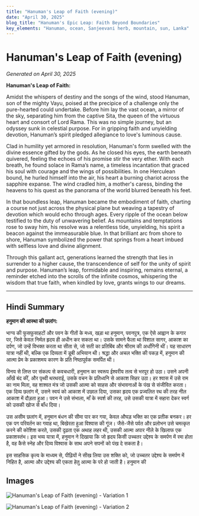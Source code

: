 ```yaml
---
title: "Hanuman's Leap of Faith (evening)"
date: "April 30, 2025"
blog_title: "Hanuman's Epic Leap: Faith Beyond Boundaries"
key_elements: "Hanuman, ocean, Sanjeevani herb, mountain, sun, Lanka"
---
```


# Hanuman's Leap of Faith (evening)

*Generated on April 30, 2025*

**Hanuman's Leap of Faith:**

Amidst the whispers of destiny and the songs of the wind, stood Hanuman, son of the mighty Vayu, poised at the precipice of a challenge only the pure-hearted could undertake. Before him lay the vast ocean, a mirror of the sky, separating him from the captive Sita, the queen of the virtuous heart and consort of Lord Rama. This was no simple journey, but an odyssey sunk in celestial purpose. For in gripping faith and unyielding devotion, Hanuman’s spirit pledged allegiance to love's luminous cause.

Clad in humility yet armored in resolution, Hanuman's form swelled with the divine essence gifted by the gods. As he closed his eyes, the earth beneath quivered, feeling the echoes of his promise stir the very ether. With each breath, he found solace in Rama’s name, a timeless incantation that graced his soul with courage and the wings of possibilities. In one Herculean bound, he hurled himself into the air, his heart a burning chariot across the sapphire expanse. The wind cradled him, a mother's caress, binding the heavens to his quest as the panorama of the world blurred beneath his feet.

In that boundless leap, Hanuman became the embodiment of faith, charting a course not just across the physical plane but weaving a tapestry of devotion which would echo through ages. Every ripple of the ocean below testified to the duty of unwavering belief. As mountains and temptations rose to sway him, his resolve was a relentless tide, unyielding, his spirit a beacon against the immeasurable blue. In that brilliant arc from shore to shore, Hanuman symbolized the power that springs from a heart imbued with selfless love and divine alignment.

Through this gallant act, generations learned the strength that lies in surrender to a higher cause, the transcendence of self for the unity of spirit and purpose. Hanuman’s leap, formidable and inspiring, remains eternal, a reminder etched into the scrolls of the infinite cosmos, whispering the wisdom that true faith, when kindled by love, grants wings to our dreams.

---

## Hindi Summary

**हनुमान की आस्था की छलांग:**

भाग्य की फुसफुसाहटों और पवन के गीतों के मध्य, खड़ा था हनुमान, पवनपुत्र, एक ऐसे आह्वान के कगार पर, जिसे केवल निर्मल हृदय ही अधीन कर सकता था। उसके सामने फैला था विशाल सागर, आकाश का दर्पण, जो उन्हें विभक्त करता था सीता से, जो सती का प्रतिबिंब और श्रीराम की अर्धांगिनी थीं। यह साधारण यात्रा नहीं थी, बल्कि एक दिव्यता में डूबी अभियान थी। श्रद्धा और अचल भक्ति की पकड़ में, हनुमान की आत्मा प्रेम के प्रकाशमय कारण के प्रति निष्ठापूर्वक समर्पित थी।

विनय से लिप्त पर संकल्प से कवचधारी, हनुमान का स्वरूप ईश्वरीय तत्व से भरपूर हो उठा। उसने अपनी आँखें बंद कीं, और पृथ्वी थरथराई, उसके वचन के प्रतिध्वनि से आकाश सिहर उठा। हर श्वास में उसे राम का नाम मिला, वह शाश्वत मंत्र जो उसकी आत्मा को साहस और संभावनाओं के पंख से संजीवित करता। एक दिव्य छलांग में, उसने स्वयं को आकाश में उछाल दिया, उसका हृदय एक प्रज्वलित रथ की तरह नील आकाश में दौड़ता हुआ। पवन ने उसे संभाला, माँ के स्पर्श की तरह, उसे उसकी यात्रा में सहारा देकर स्वर्ग को उसकी खोज से बाँध दिया।

उस असीम छलांग में, हनुमान बंधन की सीमा पार कर गया, केवल औघड़ भक्ति का एक प्रतीक बनकर। हर एक पग परिवर्तन का गवाह था, बिखेरता हुआ विश्वास की गूंज। जैसे-जैसे पर्वत और प्रलोभन उसे चमत्कृत करने की कोशिश करते, उसकी दृढ़ता एक अथाह लहर थी, उसकी आत्मा अपार नीले के खिलाफ एक प्रकाशस्तंभ। इस भव्य यात्रा में, हनुमान ने दिखाया कि जो हृदय किसी उच्चतर उद्देश्य के समर्पण में रमा होता है, वह कैसे स्नेह और दिव्य विश्वास के साथ अपने सपनों को पंख दे सकता है।

इस साहसिक कृत्य के माध्यम से, पीढ़ियों ने सीख लिया उस शक्ति को, जो उच्चतर उद्देश्य के समर्पण में निहित है, आत्मा और उद्देश्य की एकता हेतु आत्मा के परे हो जाती है। हनुमान की

## Images

![Hanuman's Leap of Faith (evening) - Variation 1](https://oaidalleapiprodscus.blob.core.windows.net/private/org-J70Xqapa45MPR5XAo7pBs9K6/user-t32ELGEj2UVajMpjeMSrxF1Z/img-SOennOB7GlqBj82m9TWA6o9o.png?st=2025-04-30T12%3A31%3A17Z&se=2025-04-30T14%3A31%3A17Z&sp=r&sv=2024-08-04&sr=b&rscd=inline&rsct=image/png&skoid=cc612491-d948-4d2e-9821-2683df3719f5&sktid=a48cca56-e6da-484e-a814-9c849652bcb3&skt=2025-04-30T00%3A26%3A45Z&ske=2025-05-01T00%3A26%3A45Z&sks=b&skv=2024-08-04&sig=0a9mpoW%2BD7bxSD7Yfwn7zOuxFaiOeqzMu3QtKIxTF5E%3D)

![Hanuman's Leap of Faith (evening) - Variation 2](https://oaidalleapiprodscus.blob.core.windows.net/private/org-J70Xqapa45MPR5XAo7pBs9K6/user-t32ELGEj2UVajMpjeMSrxF1Z/img-zy8x0b4gSuxlNUSxjaaOXNjA.png?st=2025-04-30T12%3A31%3A39Z&se=2025-04-30T14%3A31%3A39Z&sp=r&sv=2024-08-04&sr=b&rscd=inline&rsct=image/png&skoid=cc612491-d948-4d2e-9821-2683df3719f5&sktid=a48cca56-e6da-484e-a814-9c849652bcb3&skt=2025-04-29T23%3A10%3A35Z&ske=2025-04-30T23%3A10%3A35Z&sks=b&skv=2024-08-04&sig=ngrTdKEQtvwHm34P16CFRBT5oTjp1HqexB8us2vO0yg%3D)
